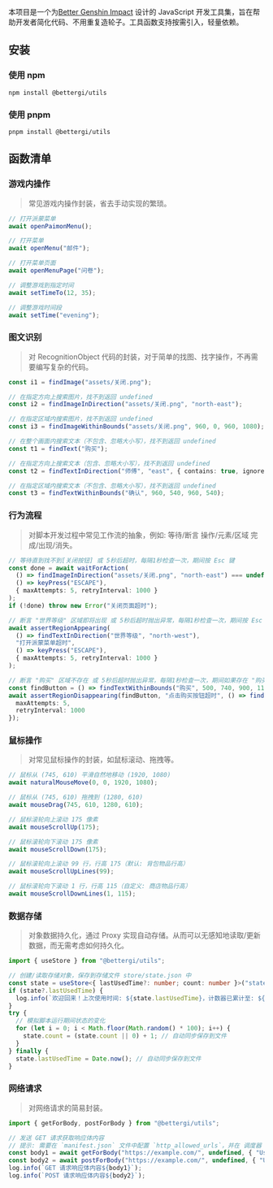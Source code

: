 本项目是一个为[Better Genshin Impact](https://github.com/babalae/better-genshin-impact) 设计的 JavaScript 开发工具集，旨在帮助开发者简化代码、不用重复造轮子。工具函数支持按需引入，轻量依赖。

## 安装

### 使用 npm

```shell
npm install @bettergi/utils
```

### 使用 pnpm

```shell
pnpm install @bettergi/utils
```

## 函数清单

### 游戏内操作

> 常见游戏内操作封装，省去手动实现的繁琐。

```ts
// 打开派蒙菜单
await openPaimonMenu();

// 打开菜单
await openMenu("邮件");

// 打开菜单页面
await openMenuPage("问卷");

// 调整游戏到指定时间
await setTimeTo(12, 35);

// 调整游戏时间段
await setTime("evening");
```

### 图文识别

> 对 RecognitionObject 代码的封装，对于简单的找图、找字操作，不再需要编写复杂的代码。

```ts
const i1 = findImage("assets/关闭.png");

// 在指定方向上搜索图片，找不到返回 undefined
const i2 = findImageInDirection("assets/关闭.png", "north-east");

// 在指定区域内搜索图片，找不到返回 undefined
const i3 = findImageWithinBounds("assets/关闭.png", 960, 0, 960, 1080);

// 在整个画面内搜索文本（不包含、忽略大小写），找不到返回 undefined
const t1 = findText("购买");

// 在指定方向上搜索文本（包含、忽略大小写），找不到返回 undefined
const t2 = findTextInDirection("师傅", "east", { contains: true, ignoreCase: true });

// 在指定区域内搜索文本（不包含、忽略大小写），找不到返回 undefined
const t3 = findTextWithinBounds("确认", 960, 540, 960, 540);
```

### 行为流程

> 对脚本开发过程中常见工作流的抽象，例如: 等待/断言 操作/元素/区域 完成/出现/消失。

```ts
// 等待直到找不到[关闭按钮] 或 5秒后超时，每隔1秒检查一次，期间按 Esc 键
const done = await waitForAction(
  () => findImageInDirection("assets/关闭.png", "north-east") === undefined,
  () => keyPress("ESCAPE"),
  { maxAttempts: 5, retryInterval: 1000 }
);
if (!done) throw new Error("关闭页面超时");

// 断言 "世界等级" 区域即将出现 或 5秒后超时抛出异常，每隔1秒检查一次，期间按 Esc 键
await assertRegionAppearing(
  () => findTextInDirection("世界等级", "north-west"),
  "打开派蒙菜单超时",
  () => keyPress("ESCAPE"),
  { maxAttempts: 5, retryInterval: 1000 }
);

// 断言 "购买" 区域不存在 或 5秒后超时抛出异常，每隔1秒检查一次，期间如果存在 "购买" 按钮则点击
const findButton = () => findTextWithinBounds("购买", 500, 740, 900, 110);
await assertRegionDisappearing(findButton, "点击购买按钮超时", () => findButton()?.click(), {
  maxAttempts: 5,
  retryInterval: 1000
});
```

### 鼠标操作

> 对常见鼠标操作的封装，如鼠标滚动、拖拽等。

```ts
// 鼠标从 (745, 610) 平滑自然地移动 (1920, 1080)
await naturalMouseMove(0, 0, 1920, 1080);

// 鼠标从 (745, 610) 拖拽到 (1280, 610)
await mouseDrag(745, 610, 1280, 610);

// 鼠标滚轮向上滚动 175 像素
await mouseScrollUp(175);

// 鼠标滚轮向下滚动 175 像素
await mouseScrollDown(175);

// 鼠标滚轮向上滚动 99 行，行高 175（默认: 背包物品行高）
await mouseScrollUpLines(99);

// 鼠标滚轮向下滚动 1 行，行高 115（自定义: 商店物品行高）
await mouseScrollDownLines(1, 115);
```

### 数据存储

> 对象数据持久化，通过 Proxy 实现自动存储。从而可以无感知地读取/更新数据，而无需考虑如何持久化。

```ts
import { useStore } from "@bettergi/utils";

// 创建/读取存储对象，保存到存储文件 store/state.json 中
const state = useStore<{ lastUsedTime?: number; count: number }>("state");
if (state?.lastUsedTime) {
  log.info(`欢迎回来！上次使用时间: ${state.lastUsedTime}，计数器已累计至: ${state.count}`);
}
try {
  // 模拟脚本运行期间状态的变化
  for (let i = 0; i < Math.floor(Math.random() * 100); i++) {
    state.count = (state.count || 0) + 1; // 自动同步保存到文件
  }
} finally {
  state.lastUsedTime = Date.now(); // 自动同步保存到文件
}
```

### 网络请求

> 对网络请求的简易封装。

```ts
import { getForBody, postForBody } from "@bettergi/utils";

// 发送 GET 请求获取响应体内容
// 提示: 需要在 `manifest.json` 文件中配置 `http_allowed_urls`，并在 调度器 -> 修改通用配置 中启用
const body1 = await getForBody("https://example.com/", undefined, { "User-Agent": "BetterGI" });
const body2 = await postForBody("https://example.com/", undefined, { "User-Agent": "BetterGI" });
log.info(`GET 请求响应体内容${body1}`);
log.info(`POST 请求响应体内容${body2}`);
```

